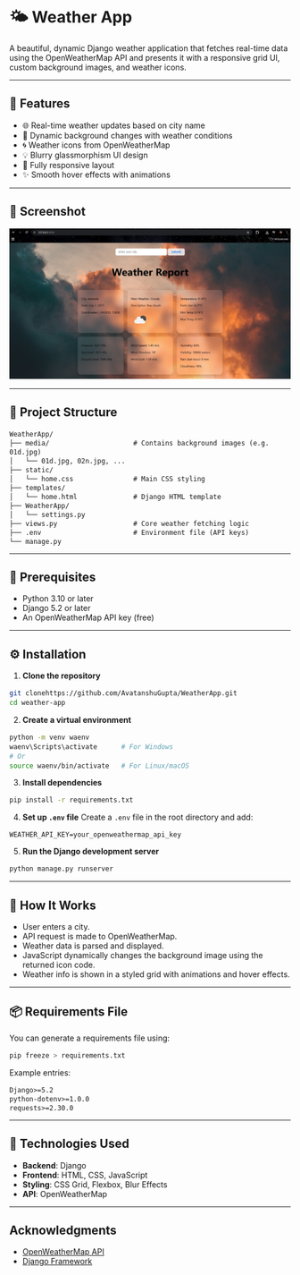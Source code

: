 
# 🌤️ Weather App

A beautiful, dynamic Django weather application that fetches real-time data using the OpenWeatherMap API and presents it with a responsive grid UI, custom background images, and weather icons.

---

## 🚀 Features

- 🌐 Real-time weather updates based on city name
- 🌈 Dynamic background changes with weather conditions
- 🌀 Weather icons from OpenWeatherMap
- 💡 Blurry glassmorphism UI design
- 📱 Fully responsive layout
- ✨ Smooth hover effects with animations

---

## 📸 Screenshot


![](media/demo.jpg)

---

## 📁 Project Structure

```
WeatherApp/
├── media/                     # Contains background images (e.g. 01d.jpg)
│   └── 01d.jpg, 02n.jpg, ...
├── static/
│   └── home.css               # Main CSS styling
├── templates/
│   └── home.html              # Django HTML template
├── WeatherApp/
│   └── settings.py
├── views.py                   # Core weather fetching logic
├── .env                       # Environment file (API keys)
└── manage.py
```

---

## 🔧 Prerequisites

- Python 3.10 or later
- Django 5.2 or later
- An OpenWeatherMap API key (free)

---

## ⚙️ Installation

1. **Clone the repository**
```bash
git clonehttps://github.com/AvatanshuGupta/WeatherApp.git
cd weather-app
```

2. **Create a virtual environment**
```bash
python -m venv waenv
waenv\Scripts\activate      # For Windows
# Or
source waenv/bin/activate   # For Linux/macOS
```

3. **Install dependencies**
```bash
pip install -r requirements.txt
```

4. **Set up `.env` file**
Create a `.env` file in the root directory and add:
```
WEATHER_API_KEY=your_openweathermap_api_key
```

5. **Run the Django development server**
```bash
python manage.py runserver
```




---

## 🧠 How It Works

- User enters a city.
- API request is made to OpenWeatherMap.
- Weather data is parsed and displayed.
- JavaScript dynamically changes the background image using the returned icon code.
- Weather info is shown in a styled grid with animations and hover effects.

---

## 📦 Requirements File

You can generate a requirements file using:
```bash
pip freeze > requirements.txt
```

Example entries:
```
Django>=5.2
python-dotenv>=1.0.0
requests>=2.30.0
```

---

## 📐 Technologies Used

- **Backend**: Django
- **Frontend**: HTML, CSS, JavaScript
- **Styling**: CSS Grid, Flexbox, Blur Effects
- **API**: OpenWeatherMap

---


##  Acknowledgments

- [OpenWeatherMap API](https://openweathermap.org/api)
- [Django Framework](https://www.djangoproject.com/)
